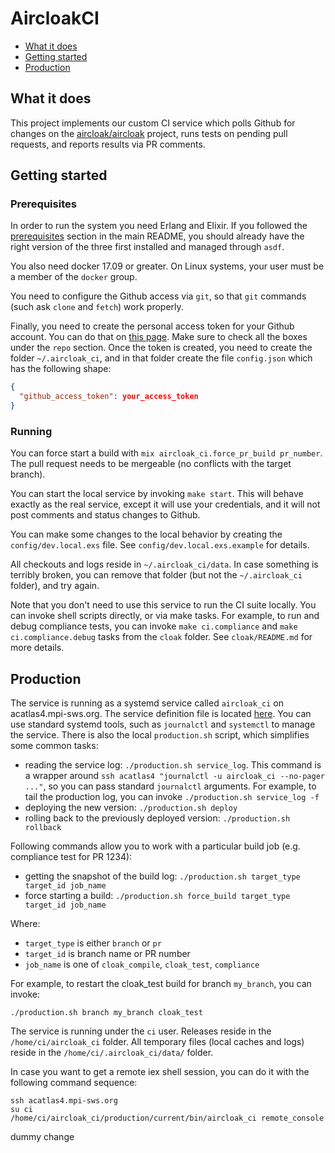 # AircloakCI

- [What it does](#what-it-does)
- [Getting started](#getting-started)
- [Production](#production)

## What it does

This project implements our custom CI service which polls Github for changes on the [aircloak/aircloak](https://github.com/aircloak/aircloak) project, runs tests on pending pull requests, and reports results via PR comments.


## Getting started

### Prerequisites

In order to run the system you need Erlang and Elixir. If you followed the [prerequisites](../README.md#prerequisites) section in the main README, you should already have the right version of the three first installed and managed through `asdf`.

You also need docker 17.09 or greater. On Linux systems, your user must be a member of the `docker` group.

You need to configure the Github access via `git`, so that `git` commands (such ask `clone` and `fetch`) work properly.

Finally, you need to create the personal access token for your Github account. You can do that on [this page](https://github.com/settings/tokens). Make sure to check all the boxes under the `repo` section. Once the token is created, you need to create the folder `~/.aircloak_ci`, and in that folder create the file `config.json` which has the following shape:

```json
{
  "github_access_token": your_access_token
}

```

### Running

You can force start a build with `mix aircloak_ci.force_pr_build pr_number`. The pull request needs to be mergeable (no conflicts with the target branch).

You can start the local service by invoking `make start`. This will behave exactly as the real service, except it will use your credentials, and it will not post comments and status changes to Github.

You can make some changes to the local behavior by creating the `config/dev.local.exs` file. See `config/dev.local.exs.example` for details.

All checkouts and logs reside in `~/.aircloak_ci/data`. In case something is terribly broken, you can remove that folder (but not the `~/.aircloak_ci` folder), and try again.

Note that you don't need to use this service to run the CI suite locally. You can invoke shell scripts directly, or via make tasks. For example, to run and debug compliance tests, you can invoke `make ci.compliance` and `make ci.compliance.debug` tasks from the `cloak` folder. See `cloak/README.md` for more details.


## Production

The service is running as a systemd service called `aircloak_ci` on acatlas4.mpi-sws.org. The service definition file is located [here](./production/aircloak_ci.service). You can use standard systemd tools, such as `journalctl` and `systemctl` to manage the service. There is also the local `production.sh` script, which simplifies some common tasks:

- reading the service log: `./production.sh service_log`. This command is a wrapper around `ssh acatlas4 "journalctl -u aircloak_ci --no-pager ..."`, so you can pass standard `journalctl` arguments. For example, to tail the production log, you can invoke `./production.sh service_log -f`
- deploying the new version: `./production.sh deploy`
- rolling back to the previously deployed version: `./production.sh rollback`

Following commands allow you to work with a particular build job (e.g. compliance test for PR 1234):

- getting the snapshot of the build log: `./production.sh target_type target_id job_name`
- force starting a build: `./production.sh force_build target_type target_id job_name`

Where:

- `target_type` is either `branch` or `pr`
- `target_id` is branch name or PR number
- `job_name` is one of `cloak_compile`, `cloak_test`, `compliance`

For example, to restart the cloak_test build for branch `my_branch`, you can invoke:

```
./production.sh branch my_branch cloak_test
```

The service is running under the `ci` user. Releases reside in the `/home/ci/aircloak_ci` folder. All temporary files (local caches and logs) reside in the `/home/ci/.aircloak_ci/data/` folder.

In case you want to get a remote iex shell session, you can do it with the following command sequence:

```
ssh acatlas4.mpi-sws.org
su ci
/home/ci/aircloak_ci/production/current/bin/aircloak_ci remote_console
```

dummy change
